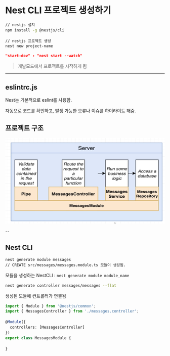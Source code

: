 # Nest CLI 프로젝트 생성하기

```bash
// nestjs 설치
npm install -g @nestjs/cli 

// nestjs 프로젝트 생성
nest new project-name
```

```json
"start:dev" : "nest start --watch" 
```
> 개발모드에서 프로젝트를 시작하게 됨

---

## eslintrc.js

Nest는 기본적으로 eslint를 사용함.

자동으로 코드를 확인하고, 발생 가능한 오류나 이슈를 하이라이트 해줌.


## 프로젝트 구조 
![](./src/messgae_server_structure.png)

--

##  Nest CLI

```bash
nest generate module messages
// CREATE src/messages/messages.module.ts 모듈이 생성됨.
```

모듈을 생성하는 NestCLI : `nest generate module module_name`

```bash
nest generate controller messages/messages --flat
```

생성된 모듈에 컨트롤러가 연결됨

```typescript
import { Module } from '@nestjs/common';
import { MessagesController } from './messages.controller';

@Module({
  controllers: [MessagesController]
})
export class MessagesModule {

}

```